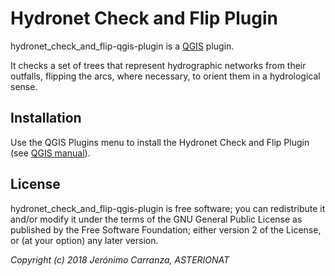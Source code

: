# Hydronet Check and Flip Plugin

hydronet_check_and_flip-qgis-plugin is a [QGIS](http://www.qgis.org/) plugin.

It checks a set of trees that represent hydrographic networks from their outfalls, flipping the arcs, where necessary, to orient them in a hydrological sense.


## Installation

Use the QGIS Plugins menu to install the Hydronet Check and Flip Plugin (see [QGIS manual](http://docs.qgis.org/latest/en/docs/user_manual/plugins/plugins.html)).

## License

hydronet_check_and_flip-qgis-plugin is free software; you can redistribute it and/or modify it under the terms of the GNU General Public License as published by the Free Software Foundation; either version 2 of the License, or (at your option) any later version.


_Copyright (c) 2018 Jerónimo Carranza, ASTERIONAT_
